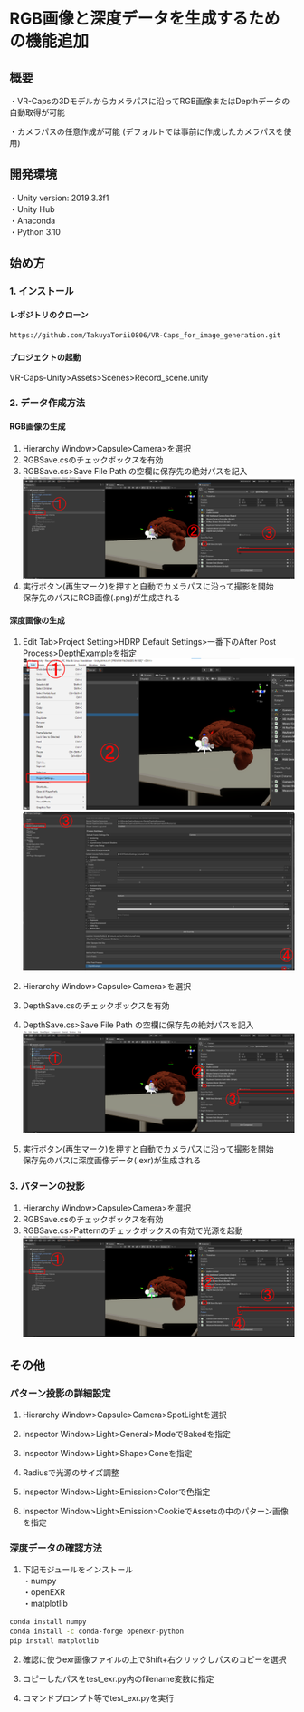 RGB画像と深度データを生成するための機能追加
=====


## 概要
・VR-Capsの3Dモデルからカメラパスに沿ってRGB画像またはDepthデータの自動取得が可能

・カメラパスの任意作成が可能  (デフォルトでは事前に作成したカメラパスを使用)  

## 開発環境
・Unity version: 2019.3.3f1  
・Unity Hub  
・Anaconda  
・Python 3.10  

## 始め方

### 1. インストール
#### レポジトリのクローン
```sh
https://github.com/TakuyaTorii0806/VR-Caps_for_image_generation.git  
```  

#### プロジェクトの起動  
VR-Caps-Unity>Assets>Scenes>Record_scene.unity 

### 2. データ作成方法  

#### RGB画像の生成  
1. Hierarchy Window>Capsule>Camera>を選択  
2. RGBSave.csのチェックボックスを有効  
3. RGBSave.cs>Save File Path の空欄に保存先の絶対パスを記入  
   ![setting](readme_imgs/Unity_figure_RGB_all.png)
4. 実行ボタン(再生マーク)を押すと自動でカメラパスに沿って撮影を開始  
   保存先のパスにRGB画像(.png)が生成される  


#### 深度画像の生成  
1. Edit Tab>Project Setting>HDRP Default Settings>一番下のAfter Post Process>DepthExampleを指定
   ![setting](readme_imgs/Unity_figure_Depth_edit_tab_all.png)
   ![setting](readme_imgs/Unity_figure_Depth_after_post_process_all.png)
   
3. Hierarchy Window>Capsule>Camera>を選択  
4. DepthSave.csのチェックボックスを有効  
5. DepthSave.cs>Save File Path の空欄に保存先の絶対パスを記入
   ![setting](readme_imgs/Unity_Depth_all.png)  
6. 実行ボタン(再生マーク)を押すと自動でカメラパスに沿って撮影を開始  
   保存先のパスに深度画像データ(.exr)が生成される  

### 3. パターンの投影  
1. Hierarchy Window>Capsule>Camera>を選択  
2. RGBSave.csのチェックボックスを有効  
3. RGBSave.cs>Patternのチェックボックスの有効で光源を起動  
   ![setting](readme_imgs/Unity_figure_RGB_pattern_all.png)  


## その他

### パターン投影の詳細設定  

1. Hierarchy Window>Capsule>Camera>SpotLightを選択 
 
2. Inspector Window>Light>General>ModeでBakedを指定  

3. Inspector Window>Light>Shape>Coneを指定  

4. Radiusで光源のサイズ調整  

5. Inspector Window>Light>Emission>Colorで色指定  

6. Inspector Window>Light>Emission>CookieでAssetsの中のパターン画像を指定  


### 深度データの確認方法  

1. 下記モジュールをインストール  
・numpy  
・openEXR  
・matplotlib  
```sh
conda install numpy
conda install -c conda-forge openexr-python
pip install matplotlib
```  

2. 確認に使うexr画像ファイルの上でShift+右クリックしパスのコピーを選択  

3. コピーしたパスをtest_exr.py内のfilename変数に指定  

4. コマンドプロンプト等でtest_exr.pyを実行  








